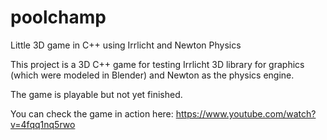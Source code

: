 # poolchamp
Little 3D game in C++ using Irrlicht and Newton Physics

This project is a 3D C++ game for testing Irrlicht 3D library for graphics (which were modeled in Blender) and Newton as the physics engine.

The game is playable but not yet finished.

You can check the game in action here: https://www.youtube.com/watch?v=4fqq1nq5rwo
